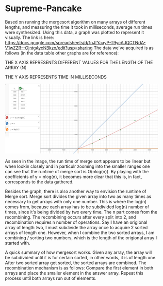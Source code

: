 # Supreme-Pancake
Based on running the mergesort algorithm on many arrays of different lengths, and measuring the time it took in milliseconds, average run times were synthesized. 
Using this data, a graph was plotted to represent it visually. The link is here: https://docs.google.com/spreadsheets/d/1nJfYaayP-T9ycAJQCTNdA-V1wZZR--OjntgAycNBkzo/edit?usp=sharing
The data we've acquired is as follows (in the data table other graphs are for reference):

THE X AXIS REPRESENTS DIFFERENT VALUES FOR THE LENGTH OF THE ARRAY (N) 

THE Y AXIS REPRESENTS TIME IN MILLISECONDS



![Alt text](https://github.com/sfomina/Supreme-Pancake/blob/master/graphs.PNG?raw=true"Graphs")



 As seen in the image, the run time of merge sort appears to be linear but when lookin closely and in particulr zooming into the smaller ranges one can see that the runtime of merge sort is O(nlog(n)). By playing with the coefficients of y = nlog(n), it becomes more clear that this is, in fact, corresponds to the data gathered.
 
 
 
 
 
Besides the graph, there is also another way to envision the runtime of Merge sort. Merge sort divides the given array into two as many times as necessary to get arrays with only one number. This is where the log(n) comes from, because each array has to be subdivided log(n) number of times, since it's being divided by two every time. The n part comes from the recombining. The recombining occurs after every split into 2, and recombination requires n number of operations. Say I have an origional array of length two, I must subdivide the array once to acquire 2 sorted arrays of length one. However, when I combine the two sorted arrays, I am combining / sorting two numbers, which is the length of the origional array I started with. 







A quick summary of how mergesort works. Given any array, the array will be subdivided until it is for certain sorted, in other words, it is of length one. After two sorted array get sorted, the sorted arrays are combined. The recombination mechanism is as follows: Compare the first element in both arrays and place the smaller element in the answer array. Repeat this process until both arrays run out of elements. 
